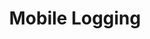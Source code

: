 ---
title: Mobile Logging
url: /refguide/mobile/distributing-mobile-apps/mobile-logging/
parent: /refguide/mobile/distributing-mobile-apps/
weight: 50
---